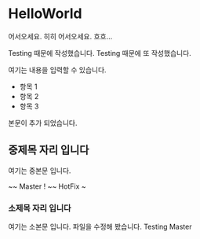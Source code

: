 # HelloWorld

어서오세요. 히히
어서오세요. 흐흐...

Testing 때문에 작성했습니다.
Testing 때문에 또 작성했습니다.

여기는 내용을 입력할 수 있습니다.

- 항목 1
- 항목 2
- 항목 3

본문이 추가 되었습니다.

## 중제목 자리 입니다

여기는 중본문 입니다.

~~ Master !
~~ HotFix ~

### 소제목 자리 입니다

여기는 소본문 입니다.
파일을 수정해 봤습니다.
Testing
Master